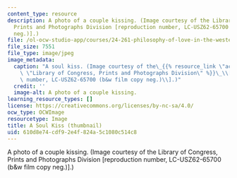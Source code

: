 ```yaml
---
content_type: resource
description: A photo of a couple kissing. (Image courtesy of the Library of Congress,
  Prints and Photographs Division [reproduction number, LC-USZ62-65700 (b&w film copy
  neg.)].)
file: /ol-ocw-studio-app/courses/24-261-philosophy-of-love-in-the-western-world-fall-2004/610d8e74cdf92e4f824a5c1080c514c8_24-261f04-th.jpg
file_size: 7551
file_type: image/jpeg
image_metadata:
  caption: "A soul kiss. (Image courtesy of the\_{{% resource_link \"ac99dae4-f7fa-4333-a064-521b4ff4ed85\"\
    \ \"Library of Congress, Prints and Photographs Division\" %}}\_\\[reproduction\
    \ number, LC-USZ62-65700 (b&w film copy neg.)\\].)"
  credit: ''
  image-alt: A photo of a couple kissing.
learning_resource_types: []
license: https://creativecommons.org/licenses/by-nc-sa/4.0/
ocw_type: OCWImage
resourcetype: Image
title: A Soul Kiss (thumbnail)
uid: 610d8e74-cdf9-2e4f-824a-5c1080c514c8
---
```

A photo of a couple kissing. (Image courtesy of the Library of Congress, Prints and Photographs Division [reproduction number, LC-USZ62-65700 (b&w film copy neg.)].)